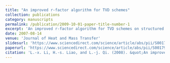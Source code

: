 ```yaml
---
title: "An improved r-factor algorithm for TVD schemes"
collection: publications
category: manuscripts
permalink: /publication/2009-10-01-paper-title-number-1
excerpt: 'An improved r-factor algorithm for TVD schemes on structured and unstructured grids within a finite volume method framework is proposed for numerical approximation to the convective term. The new algorithm is tested by a problem of pure convection with a double-step profile in an oblique uniform velocity field. The computational results are then compared with the results of Darwish’s r-factor algorithm using Superbee and Osher limiters on both structured and unstructured grids. The numerical results show that the new algorithm can mitigate the oscillation behavior efficiently while still maintaining the boundedness of the solutions. When using a deferred correction technique to handle the non-linear term arising from the high resolution schemes, the proposed algorithm showed a smoother and faster convergence history on structured grids than Darwish’ r-factor algorithm, while on unstructured grids the presented one is more accurate with a similar convergence history.'
date: 2007-08-14
venue: 'Journal of Heat and Mass Transfer'
slidesurl: 'https://www.sciencedirect.com/science/article/abs/pii/S0017931007004000'
paperurl: 'https://www.sciencedirect.com/science/article/abs/pii/S0017931007004000'
citation: 'L.-x. Li, H.-s. Liao, and L.-j. Qi. (2008). &quot;An improved r-factor algorithm for TVD schemes.&quot; <i>Journal of Heat and Mass Transfer</i>. 51(3-4):610-617.'
---
```

